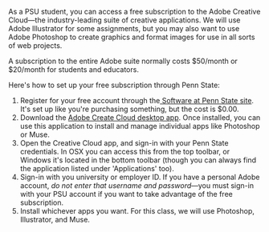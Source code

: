 As a PSU student, you can access a free subscription to the Adobe Creative Cloud—the industry-leading suite of creative applications. We will use Adobe Illustrator for some assignments, but you may also want to use Adobe Photoshop to create graphics and format images for use in all sorts of web projects.

A subscription to the entire Adobe suite normally costs $50/month or $20/month for students and educators.

Here's how to set up your free subscription through Penn State:

1. Register for your free account through the[ Software at Penn State site](https://software.psu.edu/adobe-student-lic/-8319). It's set up like you're purchasing something, but the cost is $0.00. 
2. Download the [Adobe Create Cloud desktop app](http://www.adobe.com/creativecloud/catalog/desktop.html). Once installed, you can use this application to install and manage individual apps like Photoshop or Muse. 
3. Open the Creative Cloud app, and sign-in with your Penn State credentials. In OSX you can access this from the top toolbar, or Windows it's located in the bottom toolbar \(though you can always find the application listed under 'Applications' too\).
4. Sign-in with you university or employer ID. If you have a personal Adobe account, _do not enter that username and password_—you must sign-in with your PSU account if you want to take advantage of the free subscription. 
5. Install whichever apps you want. For this class, we will use Photoshop, Illustrator, and Muse. 



